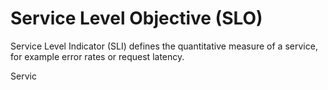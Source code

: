 # Service Level Objective (SLO)

Service Level Indicator (SLI) defines the quantitative measure of a service, for example error rates or request latency.

Servic